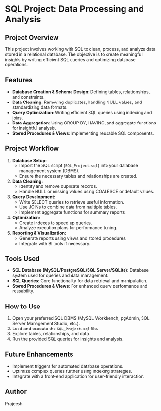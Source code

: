 # SQL Project: Data Processing and Analysis

## Project Overview
This project involves working with SQL to clean, process, and analyze data stored in a relational database. The objective is to create meaningful insights by writing efficient SQL queries and optimizing database operations.

## Features
- **Database Creation & Schema Design**: Defining tables, relationships, and constraints.
- **Data Cleaning**: Removing duplicates, handling NULL values, and standardizing data formats.
- **Query Optimization**: Writing efficient SQL queries using indexing and joins.
- **Data Aggregation**: Using GROUP BY, HAVING, and aggregate functions for insightful analysis.
- **Stored Procedures & Views**: Implementing reusable SQL components.

## Project Workflow
1. **Database Setup:**
   - Import the SQL script (`SQL_Project.sql`) into your database management system (DBMS).
   - Ensure the necessary tables and relationships are created.
2. **Data Cleaning:**
   - Identify and remove duplicate records.
   - Handle NULL or missing values using COALESCE or default values.
3. **Query Development:**
   - Write SELECT queries to retrieve useful information.
   - Use JOINs to combine data from multiple tables.
   - Implement aggregate functions for summary reports.
4. **Optimization:**
   - Create indexes to speed up queries.
   - Analyze execution plans for performance tuning.
5. **Reporting & Visualization:**
   - Generate reports using views and stored procedures.
   - Integrate with BI tools if necessary.

## Tools Used
- **SQL Database (MySQL/PostgreSQL/SQL Server/SQLite)**: Database system used for queries and data management.
- **SQL Queries**: Core functionality for data retrieval and manipulation.
- **Stored Procedures & Views**: For enhanced query performance and reusability.

## How to Use
1. Open your preferred SQL DBMS (MySQL Workbench, pgAdmin, SQL Server Management Studio, etc.).
2. Load and execute the `SQL_Project.sql` file.
3. Explore tables, relationships, and data.
4. Run the provided SQL queries for insights and analysis.

## Future Enhancements
- Implement triggers for automated database operations.
- Optimize complex queries further using indexing strategies.
- Integrate with a front-end application for user-friendly interaction.

## Author
Prajeesh

